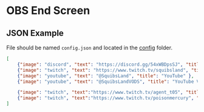 # OBS End Screen

## JSON Example
File should be named `config.json` and located in the [config](./config/) folder.
```json
[
    {"image": "discord", "text": "https://discord.gg/54xWBDpsSJ", "title": "Discord"},
    {"image": "twitch", "text": "https://www.twitch.tv/squibsland", "title": "Twitch"},
    {"image": "youtube", "text": "@SquibsLand", "title": "YouTube" },
    {"image": "youtube", "text": "@SquibsLandVODS", "title": "YouTube VODS"},

    {"image": "twitch", "text":"https://www.twitch.tv/agent_t05", "title": "Featured Streamer"},
    {"image": "twitch", "text":"https://www.twitch.tv/poisonmercury", "title": "Featured Streamer"}
]
```
